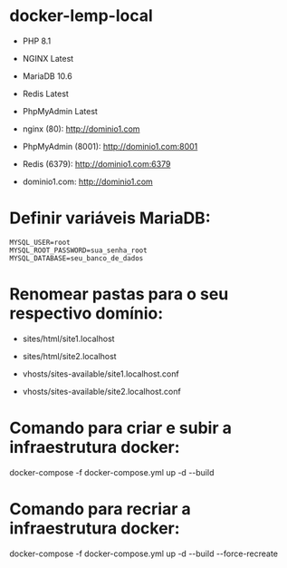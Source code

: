 # docker-lemp-local

- PHP 8.1
- NGINX Latest
- MariaDB 10.6
- Redis Latest
- PhpMyAdmin Latest

- nginx (80): http://dominio1.com
- PhpMyAdmin (8001): http://dominio1.com:8001
- Redis (6379): http://dominio1.com:6379
- dominio1.com: http://dominio1.com

   
# Definir variáveis MariaDB:
    MYSQL_USER=root
    MYSQL_ROOT_PASSWORD=sua_senha_root
    MYSQL_DATABASE=seu_banco_de_dados

# Renomear pastas para o seu respectivo domínio:

- sites/html/site1.localhost
- sites/html/site2.localhost

- vhosts/sites-available/site1.localhost.conf
- vhosts/sites-available/site2.localhost.conf

# Comando para criar e subir a infraestrutura docker:
docker-compose -f docker-compose.yml up -d --build

# Comando para recriar a infraestrutura docker:
docker-compose -f docker-compose.yml up -d --build --force-recreate